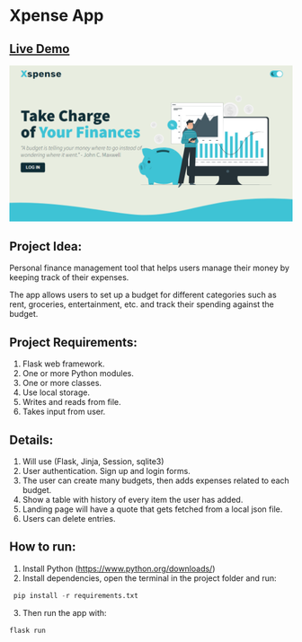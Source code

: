 # Xpense App

## [Live Demo](https://xpense-3re8.onrender.com/)
![Preview](./design_files/Preview.png)
## Project Idea:
Personal finance management tool that helps users manage their money by keeping track of their expenses.

The app allows users to set up a budget for different categories such as rent, groceries, entertainment, etc. and track their spending against the budget. 

## Project Requirements:
1. Flask web framework.
2. One or more Python modules.
3. One or more classes.
4. Use local storage.
5. Writes and reads from file.
6. Takes input from user.

## Details:
1. Will use (Flask, Jinja, Session, sqlite3)
2. User authentication. Sign up and login forms.
3. The user can create many budgets, then adds expenses related to each budget.
4. Show a table with history of every item the user has added.
5. Landing page will have a quote that gets fetched from a local json file.
6. Users can delete entries.

## How to run:
1. Install Python (https://www.python.org/downloads/)
2. Install dependencies, open the terminal in the project folder and run:
 ```python
  pip install -r requirements.txt
  ```
3. Then run the app with:
```python
flask run
```
